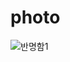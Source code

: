 # photo

![반명함1](https://github.com/user-attachments/assets/b7f5ba45-fdf2-4d70-ac25-ccc61a4cc45f)
